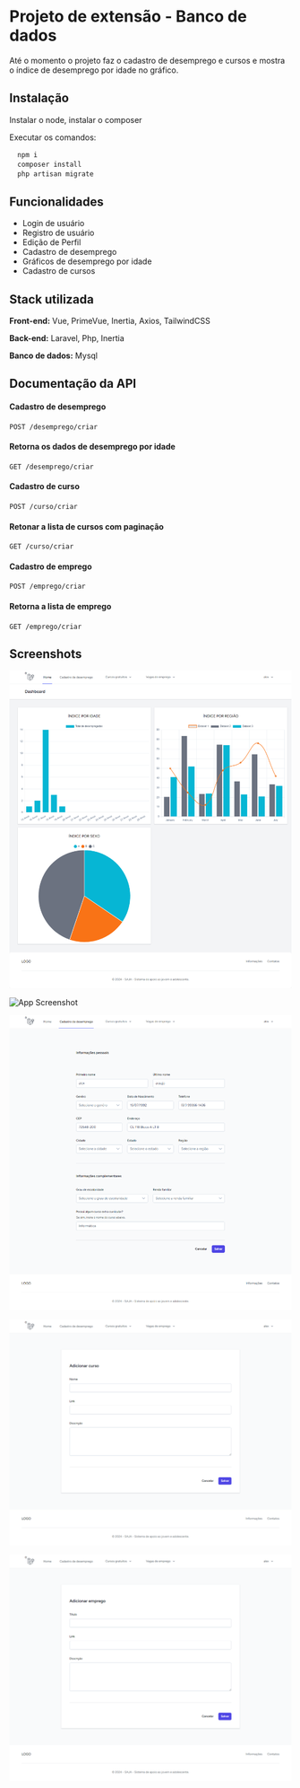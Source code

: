 
# Projeto de extensão - Banco de dados

Até o momento o projeto faz o cadastro de desemprego e cursos e mostra o índice de desemprego por idade no gráfico.

## Instalação

Instalar o node, instalar o composer

Executar os comandos:

```bash
  npm i 
  composer install
  php artisan migrate
```
    
## Funcionalidades

- Login de usuário
- Registro de usuário
- Edição de Perfil
- Cadastro de desemprego
- Gráficos de desemprego por idade
- Cadastro de cursos


## Stack utilizada

**Front-end:** Vue, PrimeVue, Inertia, Axios, TailwindCSS

**Back-end:** Laravel, Php, Inertia

**Banco de dados:** Mysql





## Documentação da API

#### Cadastro de desemprego

```http
POST /desemprego/criar
```

#### Retorna os dados de desemprego por idade

```http
GET /desemprego/criar 
```

#### Cadastro de curso

```http
POST /curso/criar 
```

#### Retonar a lista de cursos com paginação

```http
GET /curso/criar 
```

#### Cadastro de emprego

```http
POST /emprego/criar 
```

#### Retorna a lista de emprego

```http
GET /emprego/criar 
```





## Screenshots

![App Screenshot](https://github.com/alex-silveira/projeto-de-extensao/blob/master/screenshots/Dashboard.png?raw=true)

![App Screenshot](https://github.com/alex-silveira/projeto-de-extensao/blob/master/screenshots/%C3%8Dndice%20por%20idade.jpg?raw=true)

![App Screenshot](https://github.com/alex-silveira/projeto-de-extensao/blob/master/screenshots/Cadastro%20de%20Desemprego.png?raw=true)

![App Screenshot](https://github.com/alex-silveira/projeto-de-extensao/blob/master/screenshots/Cadastro%20de%20curso.png?raw=true)

![App Screenshot](https://github.com/alex-silveira/projeto-de-extensao/blob/master/screenshots/Cadastro%20de%20vaga%20de%20emprego.png?raw=true)

